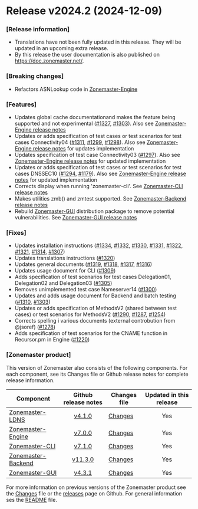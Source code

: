 # Release v2024.2 (2024-12-09)

### \[Release information\]
 - Translations have not been fully updated in this release. They will be updated in an upcoming extra release.
 - By this release the user documentation is also published on <https://doc.zonemaster.net/>.

### \[Breaking changes\]
 - Refactors ASNLookup code in [Zonemaster-Engine][engine-tag]

### \[Features\]
 - Updates global cache documentationand makes the feature being supported and not experimental ([#1327], [#1303]). Also see [Zonemaster-Engine release notes][engine-tag]
 - Updates or adds specification of test cases or test scenarios for test cases Connectivity04 ([#1311], [#1299], [#1298]). Also see [Zonemaster-Engine release notes][engine-tag] for updates implementation
 - Updates specification of test case Connectivity03 ([#1297]). Also see [Zonemaster-Engine release notes][engine-tag] for updated implementation
 - Updates or adds specification of test cases or test scenarios for test cases DNSSEC10 ([#1294], [#1179]). Also see [Zonemaster-Engine release notes][engine-tag] for updated implementation
 - Corrects display when running 'zonemaster-cli'. See [Zonemaster-CLI release notes][cli-tag]
 - Makes utilities zmb() and zmtest supported. See [Zonemaster-Backend release notes][backend-tag]
 - Rebuild [Zonemaster-GUI] distribution package to remove potential vulnerabilities. See [Zonemaster-GUI release notes][gui-tag]

### \[Fixes\]
 - Updates installation instructions ([#1334], [#1332], [#1330], [#1331], [#1322], [#1321], [#1314], [#1307])
 - Updates translations instructions ([#1320])
 - Updates general documents ([#1319], [#1318], [#1317], [#1316])
 - Updates usage document for CLI ([#1309])
 - Adds specification of test scenarios for test cases Delegation01, Delegation02 and Delegation03 ([#1305])
 - Removes unimplemented test case Nameserver14 ([#1300])
 - Updates and adds usage document for Backend and batch testing ([#1310], [#1303])
 - Updates or adds specification of MethodsV2 (shared between test cases) or test scenarios for MethodsV2 ([#1290], [#1287], [#1254])
 - Corrects spelling i various documents (external controbution from @jsoref) ([#1278])
 - Adds specification of test scenarios for the CNAME function in Recursor.pm in Engine ([#1220])

### \[Zonemaster product\]
This version of Zonemaster also consists of the following components. For each component, see its Changes file or Github release notes for complete release information.

Component            | Github release notes   | Changes file               | Updated in this release
---------------------|:----------------------:|----------------------------|:----------------------:
[Zonemaster-LDNS]    | [v4.1.0][ldns-tag]     | [Changes][ldns-Changes]    | Yes
[Zonemaster-Engine]  | [v7.0.0][engine-tag]   | [Changes][engine-Changes]  | Yes
[Zonemaster-CLI]     | [v7.1.0][cli-tag]      | [Changes][cli-Changes]     | Yes
[Zonemaster-Backend] | [v11.3.0][backend-tag] | [Changes][backend-Changes] | Yes
[Zonemaster-GUI]     | [v4.3.1][gui-tag]      | [Changes][gui-Changes]     | Yes

For more information on previous versions of the Zonemaster product see the [Changes][zonemaster-Changes] file or the [releases] page on Github. For general information ses the [README] file.

[README]: https://github.com/zonemaster/zonemaster/blob/master/README.md
[releases]: https://github.com/zonemaster/zonemaster/releases

[ldns-tag]: https://github.com/zonemaster/zonemaster-ldns/releases/tag/v4.1.0
[engine-tag]: https://github.com/zonemaster/zonemaster-engine/releases/tag/v7.0.0
[cli-tag]: https://github.com/zonemaster/zonemaster-cli/releases/tag/v7.1.0
[backend-tag]: https://github.com/zonemaster/zonemaster-backend/releases/tag/v11.3.0
[gui-tag]: https://github.com/zonemaster/zonemaster-gui/releases/tag/v4.3.1

[zonemaster-Changes]: https://github.com/zonemaster/zonemaster/blob/master/Changes
[ldns-Changes]: https://github.com/zonemaster/zonemaster-ldns/blob/master/Changes
[engine-Changes]: https://github.com/zonemaster/zonemaster-engine/blob/master/Changes
[cli-Changes]: https://github.com/zonemaster/zonemaster-cli/blob/master/Changes
[backend-Changes]: https://github.com/zonemaster/zonemaster-backend/blob/master/Changes
[gui-Changes]: https://github.com/zonemaster/zonemaster-gui/blob/master/Changes

[Zonemaster-LDNS]: https://github.com/zonemaster/zonemaster-ldns
[Zonemaster-Engine]: https://github.com/zonemaster/zonemaster-engine
[Zonemaster-CLI]: https://github.com/zonemaster/zonemaster-cli
[Zonemaster-Backend]: https://github.com/zonemaster/zonemaster-backend
[Zonemaster-GUI]: https://github.com/zonemaster/zonemaster-gui

[#1179]:    https://github.com/zonemaster/zonemaster/pull/1179
[#1220]:    https://github.com/zonemaster/zonemaster/pull/1220
[#1254]:    https://github.com/zonemaster/zonemaster/pull/1254
[#1278]:    https://github.com/zonemaster/zonemaster/pull/1278
[#1287]:    https://github.com/zonemaster/zonemaster/pull/1287
[#1290]:    https://github.com/zonemaster/zonemaster/pull/1290
[#1294]:    https://github.com/zonemaster/zonemaster/pull/1294
[#1297]:    https://github.com/zonemaster/zonemaster/pull/1297
[#1298]:    https://github.com/zonemaster/zonemaster/pull/1298
[#1299]:    https://github.com/zonemaster/zonemaster/pull/1299
[#1300]:    https://github.com/zonemaster/zonemaster/pull/1300
[#1303]:    https://github.com/zonemaster/zonemaster/pull/1303
[#1303]:    https://github.com/zonemaster/zonemaster/pull/1303
[#1305]:    https://github.com/zonemaster/zonemaster/pull/1305
[#1307]:    https://github.com/zonemaster/zonemaster/pull/1307
[#1309]:    https://github.com/zonemaster/zonemaster/pull/1309
[#1310]:    https://github.com/zonemaster/zonemaster/pull/1310
[#1311]:    https://github.com/zonemaster/zonemaster/pull/1311
[#1314]:    https://github.com/zonemaster/zonemaster/pull/1314
[#1316]:    https://github.com/zonemaster/zonemaster/pull/1316
[#1317]:    https://github.com/zonemaster/zonemaster/pull/1317
[#1318]:    https://github.com/zonemaster/zonemaster/pull/1318
[#1319]:    https://github.com/zonemaster/zonemaster/pull/1319
[#1320]:    https://github.com/zonemaster/zonemaster/pull/1320
[#1321]:    https://github.com/zonemaster/zonemaster/pull/1321
[#1322]:    https://github.com/zonemaster/zonemaster/pull/1322
[#1327]:    https://github.com/zonemaster/zonemaster/pull/1327
[#1330]:    https://github.com/zonemaster/zonemaster/pull/1330
[#1331]:    https://github.com/zonemaster/zonemaster/pull/1331
[#1332]:    https://github.com/zonemaster/zonemaster/pull/1332
[#1334]:    https://github.com/zonemaster/zonemaster/pull/1334
